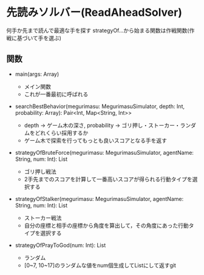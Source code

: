 # 先読みソルバー(ReadAheadSolver)
何手か先まで読んで最適な手を探す
strategyOf...から始まる関数は作戦関数(作戦に基づいて手を選ぶ)

## 関数
- main(args: Array<String>)
	- メイン関数
	- これが一番最初に呼ばれる

- searchBestBehavior(megurimasu: MegurimasuSimulator, depth: Int, probability: Array<Int>): Pair<Int, Map<String, Int>>
	- depth -> ゲーム木の深さ, probability -> ゴリ押し・ストーカー・ランダムをどれくらい採用するか
	- ゲーム木で探索を行ってもっとも良いスコアとなる手を返す

- strategyOfBruteForce(megurimasu: MegurimasuSimulator, agentName: String, num: Int): List<Int>
	- ゴリ押し戦法
	- 2手先までのスコアを計算して一番高いスコアが得られる行動タイプを選択する

- strategyOfStalker(megurimasu: MegurimasuSimulator, agentName: String, num: Int): List<int>
	- ストーカー戦法
	- 自分の座標と相手の座標から角度を算出して，その角度にあった行動タイプを選択する

- strategyOfPrayToGod(num: Int): List<Int>
	- ランダム
	- [0~7, 10~17]のランダムな値をnum個生成してListにして返すgit 
